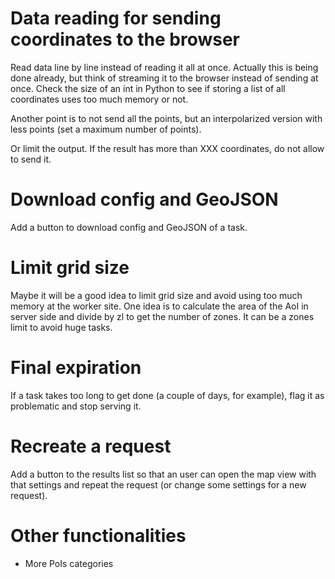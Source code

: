 # Data reading for sending coordinates to the browser

Read data line by line instead of reading it all at once. Actually this is being done already, but think of streaming it to the browser instead of sending at once. Check the size of an int in Python to see if storing a list of all coordinates uses too much memory or not.

Another point is to not send all the points, but an interpolarized version with less points (set a maximum number of points).

Or limit the output. If the result has more than XXX coordinates, do not allow to send it.

# Download config and GeoJSON

Add a button to download config and GeoJSON of a task.

# Limit grid size

Maybe it will be a good idea to limit grid size and avoid using too much memory at the worker site. One idea is to calculate the area of the AoI in server side and divide by zl to get the number of zones. It can be a zones limit to avoid huge tasks.

# Final expiration

If a task takes too long to get done (a couple of days, for example), flag it as problematic and stop serving it.

# Recreate a request

Add a button to the results list so that an user can open the map view with that settings and repeat the request (or change some settings for a new request).

# Other functionalities

- More PoIs categories
